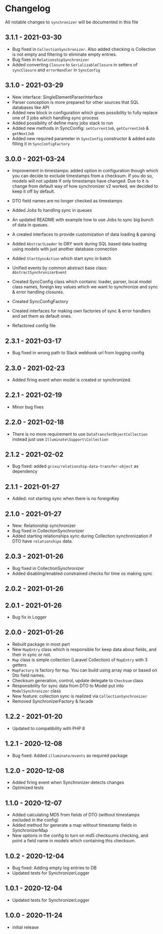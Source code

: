 # Changelog

All notable changes to `synchronizer` will be documented in this file

## 3.1.1 - 2021-03-30

- Bug fixed in `CollectionSynchronizer`. Also added checking is Collection is not empty and filtering to eliminate empty entries.
- Bug fixes in `RelationshipSynchronizer`
- Added converting `Closure` to `SerializableClosure` in setters of `syncClosure` and `errorHandler` in `SyncConfig`

## 3.1.0 - 2021-03-29

- New interface: SingleElementParserInterface 
- Parser conception is more prepared for other sources that SQL databases like API
- Added new block in configuration which gives possibility to fully replace one of 3 jobs which handling sync process 
- Added possibility of define many jobs stack to run
- Added new methods in SyncConfig: `setCurrentJob`, `getCurrentJob` & `getNextJob`
- Added new required parameter in `SyncConfig` constructor & added auto filling it in `SyncConfigFactory`

## 3.0.0 - 2021-03-24

- Improvement in timestamps: added option in configuration though which you can decide to exclude timestamps from a
  checksum. If you do so, models will not update if only timestamps have changed. Due to it is change from default way
  of how synchronizer v2 worked, we decided to keep it off by default.

- DTO field names are no longer checked as timestamps
- Added Jobs fo handling sync in queues
- An updated README with example how to use Jobs to sync big bunch of data in queues.
- A created interfaces to provide customization of data loading & parsing
- Added `AbstractLoader` to DRY work during SQL based data loading using models with just another database connection
- Added `StartSyncAction` which start sync in batch
- Unified events by common abstract base class: `AbstractSynchronizerEvent`
- Created SyncConfig class which contains: loader, parser, local model class names, foreign key values which we want to
  synchronize and sync & error handling closures.
  
- Created SyncConfigFactory 
- Created interfaces for making own factories of sync & error handlers and set them as default ones.
- Refactored config file

## 2.3.1 - 2021-03-17

- Bug fixed in wrong path to Slack webhook url from logging config

## 2.3.0 - 2021-02-23

- Added firing event when model is created or synchronized.

## 2.2.1 - 2021-02-19

- Minor bug fixes

## 2.2.0 - 2021-02-18

- There is no more requirement to use `DataTransferObjectCollection` instead just use `Illuminate\Support\Collection`

## 2.1.2 - 2021-02-02

- Bug fixed: added `grixu/relationship-data-transfer-object` as dependency

## 2.1.1 - 2021-01-27

- Added: not starting sync when there is no foreignKey

## 2.1.0 - 2021-01-27

- New: Relationship synchronizer
- Bug fixed in CollectionSynchronizer
- Added starting relationships sync during Collection synchronization if DTO have `relationships` data.

## 2.0.3 - 2021-01-26

- Bug fixed in CollectionSynchronizer
- Added disabling/enabled constrained checks for time os making sync

## 2.0.2 - 2021-01-26

## 2.0.1 - 2021-01-26

- Bug fix in Logger

## 2.0.0 - 2021-01-26

- Rebuilt package in most part
- New `MapEntry` class which is responsible for keep data about fields, and their in sync or not.
- `Map` class is simple collection (Laravel Collection) of `MapEntry` with 3 getters
- `MapFactory` is factory for `Map`. You can build using array map or based on Dto field names.
- Checksum generation, control, update delegate to `Checksum` class
- Responsibility for sync data from DTO to Model put into `ModelSynchronizer` class
- New feature: collection sync is realized via `CollectionSynchronizer`
- Removed SynchronizerFactory & facade

## 1.2.2 - 2021-01-20

- Updated to compatibility with PHP 8

## 1.2.1 - 2020-12-08

- Bug fixed: Added `illuminate/events` as required package

## 1.2.0 - 2020-12-08

- Added firing event when Synchronizer detects changes
- Optimized tests

## 1.1.0 - 2020-12-07

- Added calculating MD5 from fields of DTO (without timestamps excluded in the config)
- Added method for generate a map without timestamp fields in SynchronizerMap
- New options in the config to turn on md5 checksums checking, and point a field name in models which containing this
  checksum.

## 1.0.2 - 2020-12-04

- Bug fixed: Adding empty log entries to DB
- Updated tests for SynchronizerLogger

## 1.0.1 - 2020-12-04

- Updated tests for SynchronizerLogger

## 1.0.0 - 2020-11-24

- initial release
